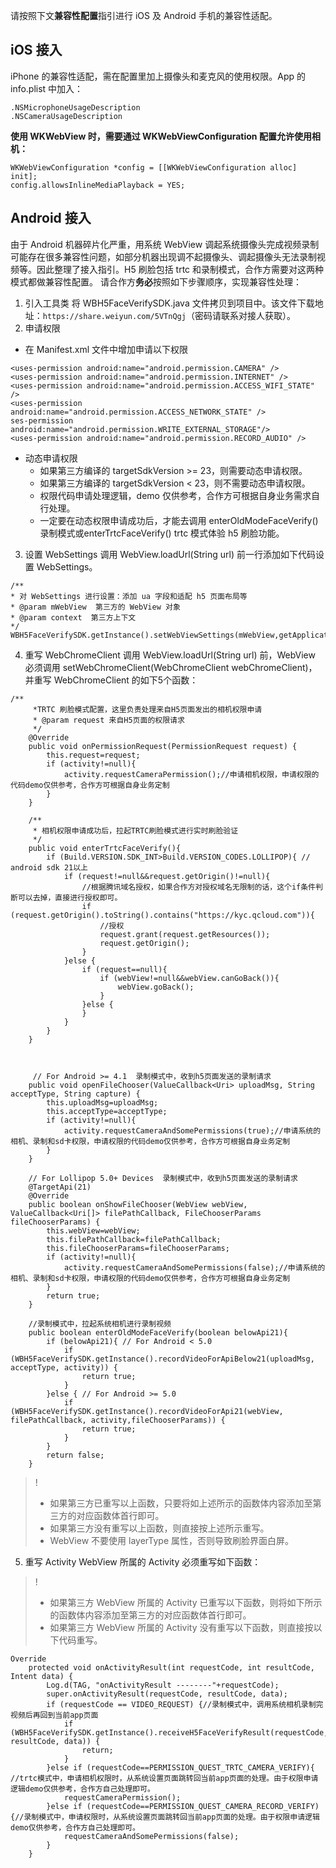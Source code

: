 请按照下文**兼容性配置**指引进行 iOS 及 Android 手机的兼容性适配。

## iOS 接入
iPhone 的兼容性适配，需在配置里加上摄像头和麦克风的使用权限。App 的 info.plist 中加入：
```
.NSMicrophoneUsageDescription  
.NSCameraUsageDescription
```
**使用 WKWebView 时，需要通过 WKWebViewConfiguration 配置允许使用相机：**
```
WKWebViewConfiguration *config = [[WKWebViewConfiguration alloc] init];
config.allowsInlineMediaPlayback = YES;
```
 
## Android 接入
由于 Android 机器碎片化严重，用系统 WebView 调起系统摄像头完成视频录制可能存在很多兼容性问题，如部分机器出现调不起摄像头、调起摄像头无法录制视频等。因此整理了接入指引。H5 刷脸包括 trtc 和录制模式，合作方需要对这两种模式都做兼容性配置。
请合作方**务必**按照如下步骤顺序，实现兼容性处理：
1. 引入工具类
将 WBH5FaceVerifySDK.java 文件拷贝到项目中。该文件下载地址：`https://share.weiyun.com/5VTnQgj`（密码请联系对接人获取）。
2. 申请权限
 - 在 Manifest.xml 文件中增加申请以下权限
```
<uses-permission android:name="android.permission.CAMERA" />
<uses-permission android:name="android.permission.INTERNET" />
<uses-permission android:name="android.permission.ACCESS_WIFI_STATE" />
<uses-permission android:name="android.permission.ACCESS_NETWORK_STATE" />
ses-permission android:name="android.permission.WRITE_EXTERNAL_STORAGE"/>
<uses-permission android:name="android.permission.RECORD_AUDIO" />
```
 - 动态申请权限
    - 如果第三方编译的 targetSdkVersion >= 23，则需要动态申请权限。
    - 如果第三方编译的 targetSdkVersion < 23，则不需要动态申请权限。
    - 权限代码申请处理逻辑，demo 仅供参考，合作方可根据自身业务需求自行处理。
    - 一定要在动态权限申请成功后，才能去调用 enterOldModeFaceVerify() 录制模式或enterTrtcFaceVerify() trtc 模式体验 h5 刷脸功能。
3. 设置 WebSettings
 调用 WebView.loadUrl(String url) 前一行添加如下代码设置 WebSettings。
```
/**
* 对 WebSettings 进行设置：添加 ua 字段和适配 h5 页面布局等
* @param mWebView  第三方的 WebView 对象
* @param context  第三方上下文
*/
WBH5FaceVerifySDK.getInstance().setWebViewSettings(mWebView,getApplicationContext());
```
4. 重写 WebChromeClient
调用 WebView.loadUrl(String url) 前，WebView 必须调用 setWebChromeClient(WebChromeClient webChromeClient)，并重写 WebChromeClient 的如下5个函数：
```
/**
     *TRTC 刷脸模式配置，这里负责处理来自H5页面发出的相机权限申请
     * @param request 来自H5页面的权限请求
     */
    @Override
    public void onPermissionRequest(PermissionRequest request) {
        this.request=request;
        if (activity!=null){ 
            activity.requestCameraPermission();//申请相机权限，申请权限的代码demo仅供参考，合作方可根据自身业务定制
        }
    }

    /**
     * 相机权限申请成功后，拉起TRTC刷脸模式进行实时刷脸验证
     */
    public void enterTrtcFaceVerify(){
        if (Build.VERSION.SDK_INT>Build.VERSION_CODES.LOLLIPOP){ // android sdk 21以上
            if (request!=null&&request.getOrigin()!=null){
                //根据腾讯域名授权，如果合作方对授权域名无限制的话，这个if条件判断可以去掉，直接进行授权即可。
                if (request.getOrigin().toString().contains("https://kyc.qcloud.com")){
                    //授权
                    request.grant(request.getResources());
                    request.getOrigin();
                }
            }else {
                if (request==null){
                    if (webView!=null&&webView.canGoBack()){
                        webView.goBack();
                    }
                }else {
                }
            }
        }
    }

                             

     // For Android >= 4.1  录制模式中，收到h5页面发送的录制请求
    public void openFileChooser(ValueCallback<Uri> uploadMsg, String acceptType, String capture) {
        this.uploadMsg=uploadMsg;
        this.acceptType=acceptType;
        if (activity!=null){
            activity.requestCameraAndSomePermissions(true);//申请系统的相机、录制和sd卡权限，申请权限的代码demo仅供参考，合作方可根据自身业务定制
        }
    }

    // For Lollipop 5.0+ Devices  录制模式中，收到h5页面发送的录制请求
    @TargetApi(21)
    @Override
    public boolean onShowFileChooser(WebView webView, ValueCallback<Uri[]> filePathCallback, FileChooserParams fileChooserParams) {
        this.webView=webView;
        this.filePathCallback=filePathCallback;
        this.fileChooserParams=fileChooserParams;
        if (activity!=null){
            activity.requestCameraAndSomePermissions(false);//申请系统的相机、录制和sd卡权限，申请权限的代码demo仅供参考，合作方可根据自身业务定制
        }
        return true;
    }

    //录制模式中，拉起系统相机进行录制视频
    public boolean enterOldModeFaceVerify(boolean belowApi21){
        if (belowApi21){ // For Android < 5.0
            if (WBH5FaceVerifySDK.getInstance().recordVideoForApiBelow21(uploadMsg, acceptType, activity)) {
                return true;
            }
        }else { // For Android >= 5.0
            if (WBH5FaceVerifySDK.getInstance().recordVideoForApi21(webView, filePathCallback, activity,fileChooserParams)) {
                return true;
            }
        }
        return false;
    }
```
>! 
>- 如果第三方已重写以上函数，只要将如上述所示的函数体内容添加至第三方的对应函数体首行即可。
>- 如果第三方没有重写以上函数，则直接按上述所示重写。
>- WebView 不要使用 layerType 属性，否则导致刷脸界面白屏。
>

5. 重写 Activity
 WebView 所属的 Activity 必须重写如下函数：
>!
>- 如果第三方 WebView 所属的 Activity 已重写以下函数，则将如下所示的函数体内容添加至第三方的对应函数体首行即可。
>- 如果第三方 WebView 所属的 Activity 没有重写以下函数，则直接按以下代码重写。
>
```
Override
    protected void onActivityResult(int requestCode, int resultCode, Intent data) {
        Log.d(TAG, "onActivityResult --------"+requestCode);
        super.onActivityResult(requestCode, resultCode, data);
        if (requestCode == VIDEO_REQUEST) {//录制模式中，调用系统相机录制完视频后再回到当前app页面
            if (WBH5FaceVerifySDK.getInstance().receiveH5FaceVerifyResult(requestCode, resultCode, data)) {
                return;
            }
        }else if (requestCode==PERMISSION_QUEST_TRTC_CAMERA_VERIFY){ //trtc模式中，申请相机权限时，从系统设置页面跳转回当前app页面的处理。由于权限申请逻辑demo仅供参考，合作方自己处理即可。
            requestCameraPermission();
        }else if (requestCode==PERMISSION_QUEST_CAMERA_RECORD_VERIFY){//录制模式中，申请权限时，从系统设置页面跳转回当前app页面的处理。由于权限申请逻辑demo仅供参考，合作方自己处理即可。
            requestCameraAndSomePermissions(false);
        }
    }
```
